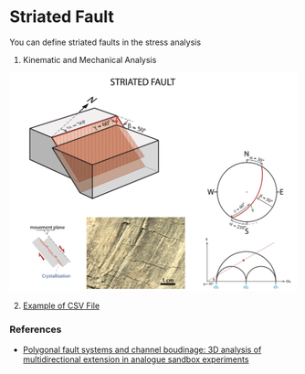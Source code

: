 # Striated Fault

You can define striated faults in the stress analysis 

1. Kinematic and Mechanical Analysis

![Striated fault|500](/help/data/brittleDeformation/structures/images/striated_fault.jpg)

2. [Example of CSV File](./input/input_striatedFault.md)


### References
- [Polygonal fault systems and channel boudinage: 3D analysis of multidirectional extension in analogue sandbox experiments](https://www.researchgate.net/publication/229182350_Polygonal_fault_systems_and_channel_boudinage_3D_analysis_of_multidirectional_extension_in_analogue_sandbox_experiments)